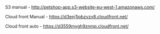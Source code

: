 S3 manual -  http://petshop-app.s3-website-eu-west-1.amazonaws.com/

Cloud front Manual - https://d3enj1jpbzvzv8.cloudfront.net/ 

Cloud front auto - https://d3559mygh9znmp.cloudfront.net/